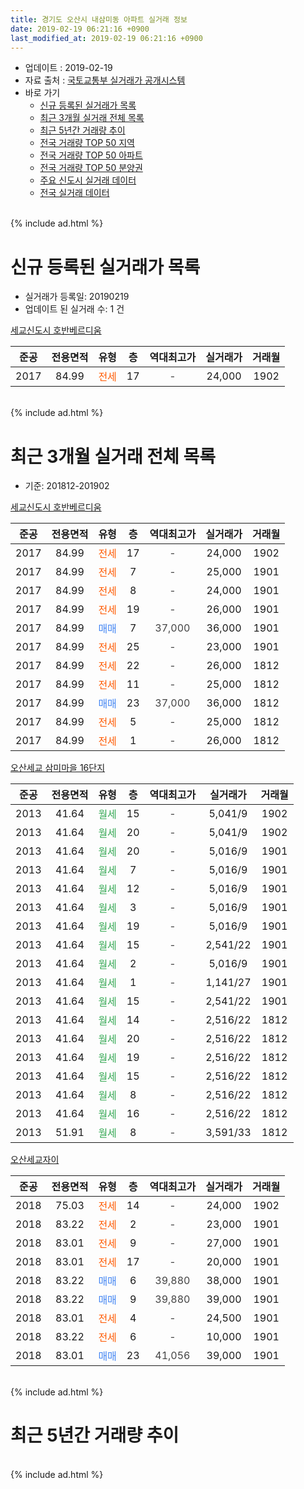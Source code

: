 ```yaml
---
title: 경기도 오산시 내삼미동 아파트 실거래 정보
date: 2019-02-19 06:21:16 +0900
last_modified_at: 2019-02-19 06:21:16 +0900
---
```


* 업데이트 : 2019-02-19
* 자료 출처 : [국토교통부 실거래가 공개시스템](http://rt.molit.go.kr)
* 바로 가기
    * [신규 등록된 실거래가 목록](#신규-등록된-실거래가-목록)
    * [최근 3개월 실거래 전체 목록](#최근-3개월-실거래-전체-목록)
    * [최근 5년간 거래량 추이](#최근-5년간-거래량-추이)
    * [전국 거래량 TOP 50 지역](https://ayogom.github.io/apt-trade-info/최근-3개월-전국에서-가장-거래가-많이-발생한-지역)
    * [전국 거래량 TOP 50 아파트](https://ayogom.github.io/apt-trade-info/최근-3개월-전국에서-가장-거래가-많이-발생한-아파트)
    * [전국 거래량 TOP 50 분양권](https://ayogom.github.io/apt-trade-info/최근-3개월-전국에서-가장-거래가-많이-발생한-분양권)
    * [주요 신도시 실거래 데이터](https://ayogom.github.io/apt-trade-info/주요-신도시)
    * [전국 실거래 데이터](https://ayogom.github.io/apt-trade-info/전국)
<br>
{% include ad.html %}
<br>

# 신규 등록된 실거래가 목록
* 실거래가 등록일: 20190219
* 업데이트 된 실거래 수: 1 건


[세교신도시 호반베르디움](https://search.naver.com/search.naver?query=%EA%B2%BD%EA%B8%B0%EB%8F%84+%EC%98%A4%EC%82%B0%EC%8B%9C+%EB%82%B4%EC%82%BC%EB%AF%B8%EB%8F%99+%EC%84%B8%EA%B5%90%EC%8B%A0%EB%8F%84%EC%8B%9C+%ED%98%B8%EB%B0%98%EB%B2%A0%EB%A5%B4%EB%94%94%EC%9B%80)

|준공|전용면적|유형|층|역대최고가|실거래가|거래월|
|:---:|:---:|:---:|:---:|:---:|:---:|:---:|
|2017|84.99|<span style="color:#ff5a00">전세</span>|17|<span style="color:#444444">-</span>|24,000|1902|


<br>
{% include ad.html %}
<br>

# 최근 3개월 실거래 전체 목록
* 기준: 201812-201902


[세교신도시 호반베르디움](https://search.naver.com/search.naver?query=%EA%B2%BD%EA%B8%B0%EB%8F%84+%EC%98%A4%EC%82%B0%EC%8B%9C+%EB%82%B4%EC%82%BC%EB%AF%B8%EB%8F%99+%EC%84%B8%EA%B5%90%EC%8B%A0%EB%8F%84%EC%8B%9C+%ED%98%B8%EB%B0%98%EB%B2%A0%EB%A5%B4%EB%94%94%EC%9B%80)

|준공|전용면적|유형|층|역대최고가|실거래가|거래월|
|:---:|:---:|:---:|:---:|:---:|:---:|:---:|
|2017|84.99|<span style="color:#ff5a00">전세</span>|17|<span style="color:#444444">-</span>|24,000|1902|
|2017|84.99|<span style="color:#ff5a00">전세</span>|7|<span style="color:#444444">-</span>|25,000|1901|
|2017|84.99|<span style="color:#ff5a00">전세</span>|8|<span style="color:#444444">-</span>|24,000|1901|
|2017|84.99|<span style="color:#ff5a00">전세</span>|19|<span style="color:#444444">-</span>|26,000|1901|
|2017|84.99|<span style="color:#4285f3">매매</span>|7|<span style="color:#444444">37,000</span>|36,000|1901|
|2017|84.99|<span style="color:#ff5a00">전세</span>|25|<span style="color:#444444">-</span>|23,000|1901|
|2017|84.99|<span style="color:#ff5a00">전세</span>|22|<span style="color:#444444">-</span>|26,000|1812|
|2017|84.99|<span style="color:#ff5a00">전세</span>|11|<span style="color:#444444">-</span>|25,000|1812|
|2017|84.99|<span style="color:#4285f3">매매</span>|23|<span style="color:#444444">37,000</span>|36,000|1812|
|2017|84.99|<span style="color:#ff5a00">전세</span>|5|<span style="color:#444444">-</span>|25,000|1812|
|2017|84.99|<span style="color:#ff5a00">전세</span>|1|<span style="color:#444444">-</span>|26,000|1812|

[오산세교 삼미마을 16단지](https://search.naver.com/search.naver?query=%EA%B2%BD%EA%B8%B0%EB%8F%84+%EC%98%A4%EC%82%B0%EC%8B%9C+%EB%82%B4%EC%82%BC%EB%AF%B8%EB%8F%99+%EC%98%A4%EC%82%B0%EC%84%B8%EA%B5%90+%EC%82%BC%EB%AF%B8%EB%A7%88%EC%9D%84+16%EB%8B%A8%EC%A7%80)

|준공|전용면적|유형|층|역대최고가|실거래가|거래월|
|:---:|:---:|:---:|:---:|:---:|:---:|:---:|
|2013|41.64|<span style="color:#34a853">월세</span>|15|<span style="color:#444444">-</span>|5,041/9|1902|
|2013|41.64|<span style="color:#34a853">월세</span>|20|<span style="color:#444444">-</span>|5,041/9|1902|
|2013|41.64|<span style="color:#34a853">월세</span>|20|<span style="color:#444444">-</span>|5,016/9|1901|
|2013|41.64|<span style="color:#34a853">월세</span>|7|<span style="color:#444444">-</span>|5,016/9|1901|
|2013|41.64|<span style="color:#34a853">월세</span>|12|<span style="color:#444444">-</span>|5,016/9|1901|
|2013|41.64|<span style="color:#34a853">월세</span>|3|<span style="color:#444444">-</span>|5,016/9|1901|
|2013|41.64|<span style="color:#34a853">월세</span>|19|<span style="color:#444444">-</span>|5,016/9|1901|
|2013|41.64|<span style="color:#34a853">월세</span>|15|<span style="color:#444444">-</span>|2,541/22|1901|
|2013|41.64|<span style="color:#34a853">월세</span>|2|<span style="color:#444444">-</span>|5,016/9|1901|
|2013|41.64|<span style="color:#34a853">월세</span>|1|<span style="color:#444444">-</span>|1,141/27|1901|
|2013|41.64|<span style="color:#34a853">월세</span>|15|<span style="color:#444444">-</span>|2,541/22|1901|
|2013|41.64|<span style="color:#34a853">월세</span>|14|<span style="color:#444444">-</span>|2,516/22|1812|
|2013|41.64|<span style="color:#34a853">월세</span>|20|<span style="color:#444444">-</span>|2,516/22|1812|
|2013|41.64|<span style="color:#34a853">월세</span>|19|<span style="color:#444444">-</span>|2,516/22|1812|
|2013|41.64|<span style="color:#34a853">월세</span>|15|<span style="color:#444444">-</span>|2,516/22|1812|
|2013|41.64|<span style="color:#34a853">월세</span>|8|<span style="color:#444444">-</span>|2,516/22|1812|
|2013|41.64|<span style="color:#34a853">월세</span>|16|<span style="color:#444444">-</span>|2,516/22|1812|
|2013|51.91|<span style="color:#34a853">월세</span>|8|<span style="color:#444444">-</span>|3,591/33|1812|

[오산세교자이](https://search.naver.com/search.naver?query=%EA%B2%BD%EA%B8%B0%EB%8F%84+%EC%98%A4%EC%82%B0%EC%8B%9C+%EB%82%B4%EC%82%BC%EB%AF%B8%EB%8F%99+%EC%98%A4%EC%82%B0%EC%84%B8%EA%B5%90%EC%9E%90%EC%9D%B4)

|준공|전용면적|유형|층|역대최고가|실거래가|거래월|
|:---:|:---:|:---:|:---:|:---:|:---:|:---:|
|2018|75.03|<span style="color:#ff5a00">전세</span>|14|<span style="color:#444444">-</span>|24,000|1902|
|2018|83.22|<span style="color:#ff5a00">전세</span>|2|<span style="color:#444444">-</span>|23,000|1901|
|2018|83.01|<span style="color:#ff5a00">전세</span>|9|<span style="color:#444444">-</span>|27,000|1901|
|2018|83.01|<span style="color:#ff5a00">전세</span>|17|<span style="color:#444444">-</span>|20,000|1901|
|2018|83.22|<span style="color:#4285f3">매매</span>|6|<span style="color:#444444">39,880</span>|38,000|1901|
|2018|83.22|<span style="color:#4285f3">매매</span>|9|<span style="color:#444444">39,880</span>|39,000|1901|
|2018|83.01|<span style="color:#ff5a00">전세</span>|4|<span style="color:#444444">-</span>|24,500|1901|
|2018|83.22|<span style="color:#ff5a00">전세</span>|6|<span style="color:#444444">-</span>|10,000|1901|
|2018|83.01|<span style="color:#4285f3">매매</span>|23|<span style="color:#444444">41,056</span>|39,000|1901|


<br>
{% include ad.html %}
<br>

# 최근 5년간 거래량 추이


<div style="width:100%;">
    <canvas id="deal_progress" height="200"></canvas>
</div>

<script>
new Chart(document.getElementById("deal_progress"), {
    type: 'line',
    data: {
        labels: ['201402','201403','201404','201405','201406','201407','201408','201409','201410','201411','201412','201501','201502','201503','201504','201505','201506','201507','201508','201509','201510','201511','201512','201601','201602','201603','201604','201605','201606','201607','201608','201609','201610','201611','201612','201701','201702','201703','201704','201705','201706','201707','201708','201709','201710','201711','201712','201801','201802','201803','201804','201805','201806','201807','201808','201809','201810','201811','201812','201901','201902'],
        datasets: [{
            label: '매매',
            pointRadius: 1,
            data: [0, 0, 0, 0, 0, 0, 0, 0, 0, 0, 0, 0, 0, 0, 0, 0, 0, 0, 0, 0, 0, 0, 0, 0, 0, 0, 0, 0, 0, 0, 0, 0, 0, 0, 0, 6, 4, 9, 2, 1, 0, 1, 0, 1, 0, 1, 3, 22, 25, 29, 18, 16, 8, 5, 6, 5, 6, 5, 1, 4, 0],
            borderColor: "rgba(255, 201, 14, 1)",
            backgroundColor: "rgba(255, 201, 14, 0.5)",
            fill: false,
            lineTension: 0
        },{
            label: '전월세',
            pointRadius: 1,
            data: [0, 19, 0, 1, 1, 0, 7, 5, 2, 1, 2, 0, 0, 0, 1, 0, 0, 2, 2, 1, 0, 0, 3, 0, 34, 2, 0, 1, 1, 0, 1, 5, 6, 2, 1, 9, 7, 7, 6, 5, 5, 34, 73, 46, 9, 11, 10, 23, 37, 25, 20, 5, 11, 8, 10, 6, 7, 8, 11, 18, 4],
            borderColor: "rgba(0, 141, 185, 1)",
            backgroundColor: "rgba(0, 141, 185, 0.5)",
            fill: false,
            lineTension: 0
        }
        ]
    },
    options: {
        responsive: true,
        title: {
            display: false
        },
        tooltips: {
            mode: 'index',
            intersect: false
        },
        hover: {
            mode: 'nearest',
            intersect: true
        },
        scales: {
            xAxes: [{
                display: true,
                scaleLabel: {
                    display: true,
                    labelString: '년/월'
                }
            }],
            yAxes: [{
                display: true,
                ticks: {
                    suggestedMin: 0,
                },
                scaleLabel: {
                    display: true,
                    labelString: '실거래 수'
                }
            }]
        }
    }
});

</script>


<br>
{% include ad.html %}
<br>

